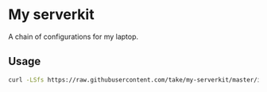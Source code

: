 # My serverkit

A chain of configurations for my laptop.

## Usage

```sh
curl -LSfs https://raw.githubusercontent.com/take/my-serverkit/master/install.sh | bash
```
